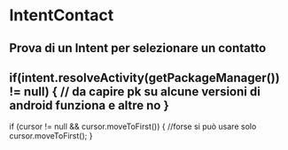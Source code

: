 # IntentContact
Prova di un Intent per selezionare un contatto
----
if(intent.resolveActivity(getPackageManager()) != null) { // da capire pk su alcune versioni di android funziona e altre no
}
----
if (cursor != null && cursor.moveToFirst()) { //forse si può usare solo cursor.moveToFirst();
}
